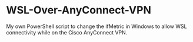 # WSL-Over-AnyConnect-VPN
My own PowerShell script to change the ifMetric in Windows to allow WSL connectivity while on the Cisco AnyConnect VPN.
